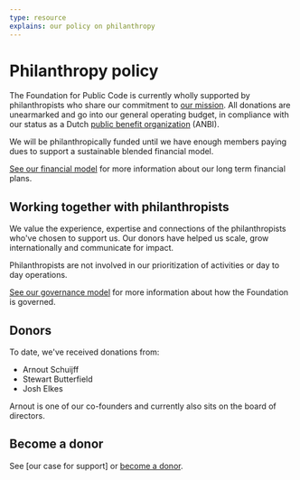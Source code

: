 ```yaml
---
type: resource
explains: our policy on philanthropy
---
```


# Philanthropy policy

The Foundation for Public Code is currently wholly supported by philanthropists who share our commitment to [our mission](https://about.publiccode.net/organization/mission.html). All donations are unearmarked and go into our general operating budget, in compliance with our status as a Dutch [public benefit organization](https://www.belastingdienst.nl/wps/wcm/connect/bldcontenten/belastingdienst/business/business-public-benefit-organisations/public_benefit_organisations/public_benefit_organisations) (ANBI).

We will be philanthropically funded until we have enough members paying dues to support a sustainable blended financial model.

[See our financial model](https://about.publiccode.net/organization/financial-model.html) for more information about our long term financial plans.

## Working together with philanthropists

We value the experience, expertise and connections of the philanthropists who've chosen to support us. Our donors have helped us scale, grow internationally and communicate for impact.

Philanthropists are not involved in our prioritization of activities or day to day operations.

[See our governance model](https://about.publiccode.net/organization/governance-model.html) for more information about how the Foundation is governed.

## Donors

To date, we've received donations from:

* Arnout Schuijff
* Stewart Butterfield
* Josh Elkes

Arnout is one of our co-founders and currently also sits on the board of directors.

## Become a donor

See [our case for support] or [become a donor](https://about.publiccode.net/CONTRIBUTING.html#institutional-giving-and-philanthropy).
